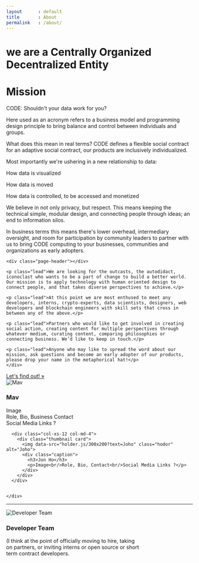 ```yaml
---
layout      : default
title       : About
permalink   : /about/
---
```









<!-- Jumbotron
–––––––––––––––––––––––––––––––––––––––––––––––––– -->

<div class="jumbotron hero-unit">
  <div class="container">
    <h1>we are a Centrally Organized Decentralized Entity</h1>

  </div>
</div>

<!-- ––––––––––––––––––––––––––––––––––––––––––––– -->








<!-- Content Section
–––––––––––––––––––––––––––––––––––––––––––––––––– -->

<div class="content-section">
  <div class="container showcase">
    <div class="page-header">
      <h1>Mission</h1>
    </div>
    <p class="lead">CODE: Shouldn't your data work for you?</p>
    <p>Here used as an acronym refers to a business model and programming design principle to bring balance and control between individuals and groups.</p>
    <p>What does this mean in real terms? CODE defines a flexible social contract for an adaptive social contract, our products are inclusively individualized.</p>
    <p>Most importantly we're ushering in a new relationship to data:</p>
    <p class="text-center">How data is visualized</p>
    <p class="text-center">How data is moved</p>
    <p class="text-center">How data is controlled, to be accessed and monetized</p>
    <p>We believe in not only privacy, but respect. This means keeping the technical simple, modular design, and connecting people through ideas; an end to information silos.</p>
    <p>In business terms this means there's lower overhead, intermediary oversight, and room for participation by community leaders to partner with us to bring CODE computing to your businesses, communities and organizations as early adopters.</p>

    <div class="page-header"></div>

    <p class="lead">We are looking for the outcasts, the autodidact, iconoclast who wants to be a part of change to build a better world. Our mission is to apply technology with human oriented design to connect people, and that takes diverse perspectives to achieve.</p>

    <p class="lead">At this point we are most enthused to meet any developers, interns, crypto-experts, data scientists, designers, web developers and blockchain engineers with skill sets that cross in between any of the above.</p>

    <p class="lead">Partners who would like to get involved in creating social action, creating content for multiple perspectives through whatever medium, curating content, comparing philosophies or connecting business. We’d like to keep in touch.</p>

    <p class="lead">Anyone who may like to spread the word about our mission, ask questions and become an early adopter of our products, please drop your name in the metaphorical hat!</p>
    </div>
  </div>


<!-- ––––––––––––––––––––––––––––––––––––––––––––– -->








<!-- Section Primary BG
––––––––––––––––––––––––––––––––––––––––––––– -->

<div class="layout-section bg-primary">
  <div class="container">
    <a class="btn btn-primary btn-lg" href="#" role="button">Let's find out! &raquo;</a> 
  </div>
</div>

<!-- –––––––––––––––––––––––––––––––––––––––– -->








<!-- Cards
–––––––––––––––––––––––––––––––––––––––––––––––––– -->

<div class="cards-section cards">
  <div class="container-fluid">
    <div class="row">
    <!--
      <div class="col-xs-12 col-md-4">
        <div class="thumbnail card">
          <img data-src="holder.js/300x200" class="hodor" alt="Hodor">
          <div class="caption">
            <h3>Could be</h3>
            <p>cards leading to our internal or external presence</p>
            <p>
              <a class="btn btn-default" href="#" role="button">View details &raquo;</a>
            </p>
          </div>
        </div>
      </div>
    -->
      <div class="col-xs-12 col-md-4 col-md-offset-2">
        <div class="thumbnail card">
          <img data-src="holder.js/300x200?text=Mav" class="hodor" alt="Mav">
          <div class="caption">
            <h3>Mav</h3>
            <p>Image<br/>Role, Bio, Business Contact<br/>Social Media Links ?</p>
          </div>
        </div>
      </div>

      <div class="col-xs-12 col-md-4">
        <div class="thumbnail card">
          <img data-src="holder.js/300x200?text=Joho" class="hodor" alt="Joho">
          <div class="caption">
            <h3>Jon Ho</h3>
            <p>Image<br/>Role, Bio, Contact<br/>Social Media Links ?</p>
          </div>
        </div>
      </div>
      

    </div>
  </div>
</div>

<!-- ––––––––––––––––––––––––––––––––––––––––––––– -->







<hr/>








<!-- Cards
–––––––––––––––––––––––––––––––––––––––––––––––––– -->

<div class="cards-section cards">
  <div class="container-fluid">
    <div class="row">
      <div class="col-xs-12 col-md-4 col-md-offset-4">
        <div class="thumbnail card">
          <img data-src="holder.js/300x200?text=Developer Team" class="hodor" alt="Developer Team">
          <div class="caption">
            <h3>Developer Team</h3>
            <p>(I think at the point of officially moving to hire, taking<br/>on partners, or inviting interns or open source or short<br/>term contract developers.</p>
          </div>
        </div>
      </div>
    </div>
  </div>
</div>

<!-- ––––––––––––––––––––––––––––––––––––––––––––– -->

